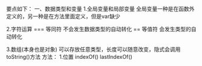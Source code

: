 要点如下：
一、数据类型和变量
1.全局变量和局部变量
  全局变量一种是在函数外定义的，另一种是在方法里面定义，但是var缺少

2.字符运算
  === 等同符 不会发生数据类型的自动转化
  ==  等值符 会发生类型的自动转化

3.数组(本身也是对象)
  可以存放任意类型，长度可以随意改变，隐式会调用toString()方法
  方法：
  1.位置   indexOf()  lastIndexOf()



